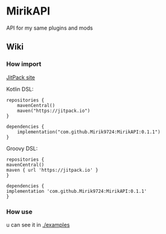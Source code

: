 # MirikAPI

API for my same plugins and mods

## Wiki

### How import

[JitPack site](https://jitpack.io/#Mirik9724/MirikAPI)

Kotlin DSL:
~~~
repositories {
    mavenCentral()
    maven("https://jitpack.io")
}
~~~

~~~
dependencies {
    implementation("com.github.Mirik9724:MirikAPI:0.1.1")
}
~~~

Groovy DSL:
~~~
repositories {
mavenCentral()
maven { url 'https://jitpack.io' }
}
~~~
~~~
dependencies {
implementation 'com.github.Mirik9724:MirikAPI:0.1.1'
}
~~~

### How use
u can see it in [./examples](https://github.com/Mirik9724/MirikAPI/tree/0.1.1/examples)